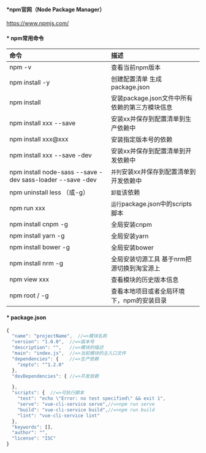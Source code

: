 
#### *npm官网（Node Package Manager）
https://www.npmjs.com/

#### * npm常用命令
| 命令 | 描述 |
| :--- | :--- |
| npm -v  | 查看当前npm版本 |
| npm install -y | 创建配置清单 生成package.json |
| npm install | 安装package.json文件中所有依赖的第三方模块信息 |
| npm install xxx --save | 安装xx并保存到配置清单到生产依赖中 |
| npm install xxx@xxx | 安装指定版本号的依赖 |
| npm install xxx --save -dev | 安装xx并保存到配置清单到开发依赖中 |
| npm install node-sass --save -dev sass-loader --save -dev   | `并列`安装xx并保存到配置清单到开发依赖中 |
| npm uninstall less （或-g）   | `卸载`该依赖 |
| npm run xxx | `运行`package.json中的scripts脚本 |
| npm install cnpm -g | 全局安装cnpm |
| npm install yarn -g | 全局安装yarn |
| npm install bower -g | 全局安装bower |
| npm install nrm -g | 全局安装切源工具 基于nrm把源切换到淘宝源上 |
| npm view xxx | 查看模块的历史版本信息 |
| npm root / -g | 查看本地项目或者全局环境下，npm的安装目录 |


#### * package.json
```javascript
{
  "name": "projectName",  //=>模块名称
  "version": "1.0.0",  //=>版本号
  "description": "",   //=>模块的描述
  "main": "index.js",  //=>当前模块的主入口文件
  "dependencies": {    //=>生产依赖
    "zepto": "^1.2.0"
  },
  "devDependencies": { //=>开发依赖

  },
  "scripts": {  //=>可执行脚本
    "test": "echo \"Error: no test specified\" && exit 1",
    "serve": "vue-cli-service serve",//=>npm run serve
    "build": "vue-cli-service build",//=>npm run build
    "lint": "vue-cli-service lint"
  },
  "keywords": [],
  "author": "",
  "license": "ISC"
}
```
